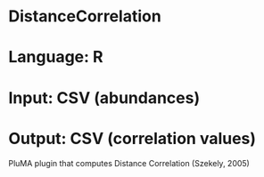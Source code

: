 # DistanceCorrelation
# Language: R
# Input: CSV (abundances)
# Output: CSV (correlation values) 
PluMA plugin that computes Distance Correlation (Szekely, 2005)
